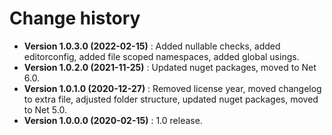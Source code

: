 # Change history

* **Version 1.0.3.0 (2022-02-15)** : Added nullable checks, added editorconfig, added file scoped namespaces, added global usings.
* **Version 1.0.2.0 (2021-11-25)** : Updated nuget packages, moved to Net 6.0.
* **Version 1.0.1.0 (2020-12-27)** : Removed license year, moved changelog to extra file, adjusted folder structure, updated nuget packages, moved to Net 5.0.
* **Version 1.0.0.0 (2020-02-15)** : 1.0 release.